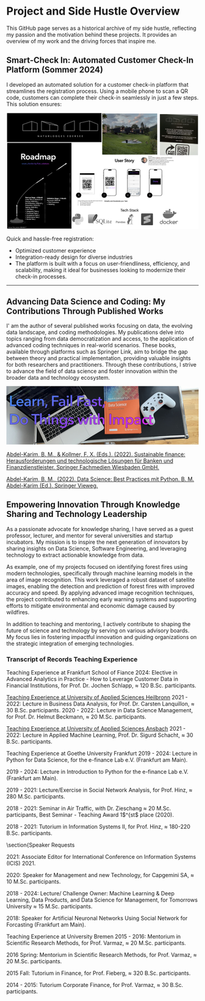 # Project and Side Hustle Overview
This GitHub page serves as a historical archive of my side hustle, reflecting my passion and the motivation behind these projects. It provides an overview of my work and the driving forces that inspire me.


## Smart-Check In: Automated Customer Check-In Platform (Sommer 2024)
I developed an automated solution for a customer check-in platform that streamlines the registration process. Using a mobile phone to scan a QR code, customers can complete their check-in seamlessly in just a few steps. This solution ensures:

![alt text](src/smart_check_in.png "smart_checkin")

Quick and hassle-free registration:
- Optimized customer experience
- Integration-ready design for diverse industries
- The platform is built with a focus on user-friendliness, efficiency, and scalability, making it ideal for businesses looking to modernize their check-in processes.
****


## Advancing Data Science and Coding: My Contributions Through Published Works
I' am the author of several published works focusing on data, the evolving data landscape, and coding methodologies. My publications delve into topics ranging from data democratization and access, to the application of advanced coding techniques in real-world scenarios. These books, available through platforms such as Springer Link, aim to bridge the gap between theory and practical implementation, providing valuable insights for both researchers and practitioners. Through these contributions, I strive to advance the field of data science and foster innovation within the broader data and technology ecosystem.

![alt text](src/books.jpeg "Books")

[Abdel-Karim, B. M., & Kollmer, F. X. (Eds.). (2022). Sustainable finance: Herausforderungen und technologische Lösungen für Banken und Finanzdienstleister. Springer Fachmedien Wiesbaden GmbH.](https://link.springer.com/book/10.1007/978-3-658-36389-5)

[Abdel-Karim, B. M., (2022). Data Science: Best Practices mit Python. B. M. Abdel-Karim (Ed.). Springer Vieweg.](https://link.springer.com/book/10.1007/978-3-658-33460-4)


## Empowering Innovation Through Knowledge Sharing and Technology Leadership
As a passionate advocate for knowledge sharing, I have served as a guest professor, lecturer, and mentor for several universities and startup incubators. My mission is to inspire the next generation of innovators by sharing insights on Data Science, Software Engineering, and leveraging technology to extract actionable knowledge from data.

As example, one of my projects focused on identifying forest fires using modern technologies, specifically through machine learning models in the area of image recognition. This work leveraged a robust dataset of satellite images, enabling the detection and prediction of forest fires with improved accuracy and speed. By applying advanced image recognition techniques, the project contributed to enhancing early warning systems and supporting efforts to mitigate environmental and economic damage caused by wildfires.

In addition to teaching and mentoring, I actively contribute to shaping the future of science and technology by serving on various advisory boards. My focus lies in fostering impactful innovation and guiding organizations on the strategic integration of emerging technologies.


### Transcript of Records Teaching Experience
Teaching Experience at Frankfurt School of Fiance
2024: Elective in Advanced Analytics in Practice - How to Leverage Customer Data in Financial Institutions, for Prof. Dr. Jochen Schlapp,  $\approx$ 120 B.Sc. participants.

[Teaching Experience at University of Applied Sciences Heilbronn](https://www.hs-heilbronn.de/en)
2021 - 2022: Lecture in Business Data Analysis, for Prof. Dr. Carsten Lanquillon, $\approx$ 30 B.Sc. participants.
2020 - 2022: Lecture in Data Science Management, for Prof. Dr. Helmut Beckmann, $\approx$ 20 M.Sc. participants.

[Teaching Experience at University of Applied Sciences Ansbach](https://www.hs-ansbach.de/startseite/)
2021 - 2022: Lecture in Applied Machine Learning, Prof. Dr. Sigurd Schacht, $\approx$ 30 B.Sc. participants.

Teaching Experience at Goethe University Frankfurt
2019 - 2024: Lecture in Python for Data Science, for the e-finance Lab e.V. (Frankfurt am Main). 

2019 - 2024: Lecture in Introduction to Python for the e-finance Lab e.V. (Frankfurt am Main). 

2019 - 2021: Lecture\/Exercise in Social Network Analysis, for Prof. Hinz, $\approx$ 280 M.Sc. participants. 

2018 - 2021: Seminar in Air Traffic, with Dr. Zieschang $\approx$ 20 M.Sc. participants, Best Seminar - Teaching Award 1$^{st$ place (2020). 

2018 - 2021: Tutorium in Information Systems II, for Prof. Hinz, $\approx$ 180-220 B.Sc. participants. 


\section{Speaker Requests

2021: Associate Editor for International Conference on Information Systems (ICIS) 2021. 

2020: Speaker for Management and new Technology, for Capgemini SA, $\approx$ 10 M.Sc. participants. 

2018 - 2024: Lecture/ Challenge Owner: Machine Learning \& Deep Learning, Data Products, and Data Science for Management, for Tomorrows University $\approx$ 15 M.Sc. participants. 

2018: Speaker for Artificial Neuronal Networks Using Social Network for Forcasting (Frankfurt am Main). 


Teaching Experience at University Bremen 
2015 - 2016: Mentorium in Scientific Research Methods, for Prof. Varmaz, $\approx$ 20 M.Sc. participants. 

2016 Spring:  Mentorium in Scientific Research Methods, for Prof. Varmaz, $\approx$ 20 M.Sc. participants. 

2015 Fall: Tutorium in Finance, for Prof. Fieberg, $\approx$ 320 B.Sc. participants. 

2014 - 2015: Tutorium Corporate Finance, for Prof. Varmaz, $\approx$ 30 B.Sc. participants.  







